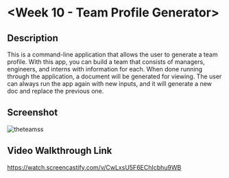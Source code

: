 # <Week 10 - Team Profile Generator>

## Description

This is a command-line application that allows the user to generate a team profile. With this app, you can build a team that consists of managers, engineers, and interns with information for each. When done running through the application, a document will be generated for viewing. The user can always run the app again with new inputs, and it will generate a new doc and replace the previous one.

## Screenshot

![theteamss](https://user-images.githubusercontent.com/111789697/218204704-4238d584-800d-49aa-a2e8-23afa11ed781.png)

## Video Walkthrough Link

https://watch.screencastify.com/v/CwLxsU5F6EChIcbhu9WB
